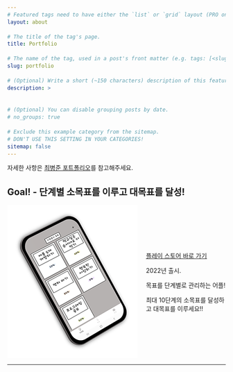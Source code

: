 ```yaml
---
# Featured tags need to have either the `list` or `grid` layout (PRO only).
layout: about

# The title of the tag's page.
title: Portfolio

# The name of the tag, used in a post's front matter (e.g. tags: [<slug>]).
slug: portfolio

# (Optional) Write a short (~150 characters) description of this featured tag.
description: >
   

# (Optional) You can disable grouping posts by date.
# no_groups: true

# Exclude this example category from the sitemap.
# DON'T USE THIS SETTING IN YOUR CATEGORIES!
sitemap: false
---
```

자세한 사항은 [최병준 포트폴리오]를 참고해주세요.

## Goal! - 단계별 소목표를 이루고 대목표를 달성!
<!--
### [플레이 스토어]
![Screenshot](/assets/img/goal1.png)
-->

<style>
.image-with-text {
  display: flex;
  align-items: center;
  gap: 20px;
}


.image-with-text .text {
  flex: 1;
}
</style>

<div class="image-with-text">
  <img src="/assets/img/goal1.png" alt="이미지 설명">
  <div class="text">
    <p><A href = "https://play.google.com/store/apps/details?id=com.goalapp.goal"> 플레이 스토어 바로 가기 </A></p>
    <p>2022년 출시.</p>
    <p>목표를 단계별로 관리하는 어플!</p>
    <p>최대 10단계의 소목표를 달성하고 대목표를 이루세요!!</p>
  </div>
</div>

---------------------------------

[플레이 스토어]: https://play.google.com/store/apps/details?id=com.goalapp.goal
[최병준 포트폴리오]: https://thoughtful-child-994.notion.site/18b751f9d6994903aa6c5135de8f7978